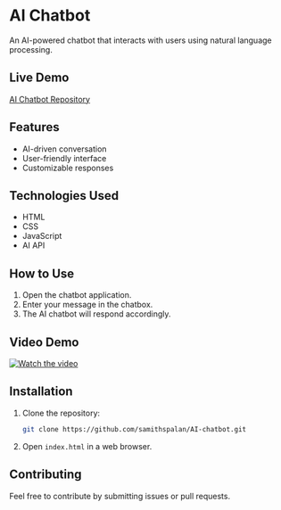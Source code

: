 # AI Chatbot

An AI-powered chatbot that interacts with users using natural language processing.

## Live Demo
[AI Chatbot Repository](https://github.com/samithspalan/AI-chatbot)

## Features
- AI-driven conversation
- User-friendly interface
- Customizable responses

## Technologies Used
- HTML
- CSS
- JavaScript
- AI API 

## How to Use
1. Open the chatbot application.
2. Enter your message in the chatbox.
3. The AI chatbot will respond accordingly.

## Video Demo
[![Watch the video](https://img.youtube.com/vi/aJc5iRdqCp0/0.jpg)](https://www.youtube.com/watch?v=aJc5iRdqCp0)

## Installation
1. Clone the repository:
   ```bash
   git clone https://github.com/samithspalan/AI-chatbot.git
   ```
2. Open `index.html` in a web browser.

## Contributing
Feel free to contribute by submitting issues or pull requests.

